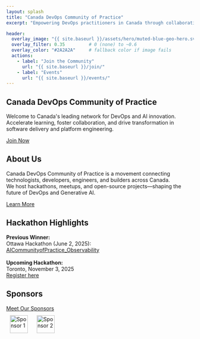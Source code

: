 ```yaml
---
layout: splash
title: "Canada DevOps Community of Practice"
excerpt: "Empowering DevOps practitioners in Canada through collaboration and innovation."

header:
  overlay_image: "{{ site.baseurl }}/assets/hero/muted-blue-geo-hero.svg"
  overlay_filter: 0.35         # 0 (none) to ~0.6
  overlay_color: "#2A2A2A"     # fallback color if image fails
  actions:
    - label: "Join the Community"
      url: "{{ site.baseurl }}/join/"
    - label: "Events"
      url: "{{ site.baseurl }}/events/"
---
```




<!-- MAIN CONTENT BELOW NAVIGATION -->
<section class="hero">
  <h1>Canada DevOps Community of Practice</h1>
  <p>
    Welcome to Canada's leading network for DevOps and AI innovation.<br>
    Accelerate learning, foster collaboration, and drive transformation in software delivery and platform engineering.
  </p>
  <a href="/join/" class="nav-cta">Join Now</a>
</section>

<section class="main-sections">
  <div class="section-block">
    <h2>About Us</h2>
    <p>
      Canada DevOps Community of Practice is a movement connecting technologists, developers, engineers, and builders across Canada.<br>
      We host hackathons, meetups, and open-source projects—shaping the future of DevOps and Generative AI.
    </p>
    <a href="/about/" class="section-link">Learn More</a>
  </div>
  <div class="section-block">
    <h2>Hackathon Highlights</h2>
    <p>
      <strong>Previous Winner:</strong><br>
      Ottawa Hackathon (June 2, 2025):<br>
      <a href="https://github.com/CanadaDevOpsCommunity2025/AICommunityofPractice_Observability">AICommunityofPractice_Observability</a>
      <br><br>
      <strong>Upcoming Hackathon:</strong><br>
      Toronto, November 3, 2025<br>
      <a href="https://lnkd.in/gTC24_5P">Register here</a>
    </p>
  </div>
  <div class="section-block">
    <h2>Sponsors</h2>
    <a href="/sponsors/" class="section-link">Meet Our Sponsors</a>
    <div style="margin-top:10px;">
      <img src="/assets/sponsor1.png" alt="Sponsor 1" style="height:48px; margin:0 10px;">
      <img src="/assets/sponsor2.png" alt="Sponsor 2" style="height:48px; margin:0 10px;">
    </div>
  </div>
</section>
